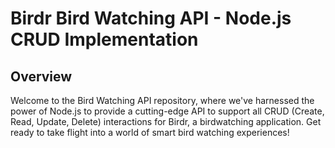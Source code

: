 # Birdr Bird Watching API - Node.js CRUD Implementation


## Overview

Welcome to the Bird Watching API repository, where we've harnessed the power of Node.js to provide a cutting-edge API to support all CRUD (Create, Read, Update, Delete) interactions for 
Birdr, a birdwatching application. Get ready to take flight into a world of smart bird watching experiences!

